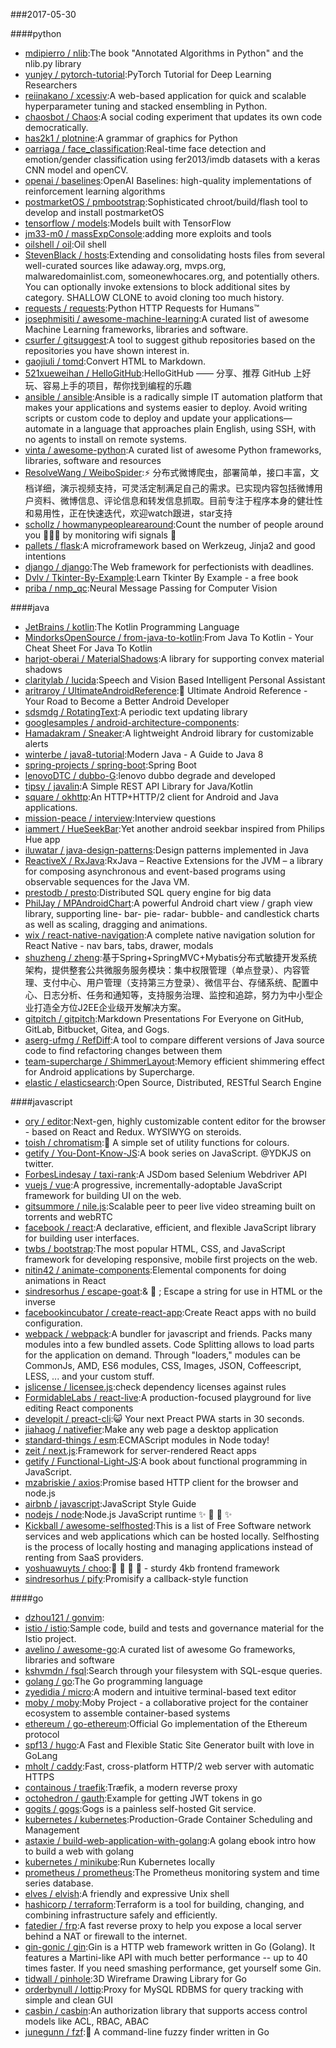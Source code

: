 ###2017-05-30

####python
* [mdipierro / nlib](https://github.com/mdipierro/nlib):The book "Annotated Algorithms in Python" and the nlib.py library
* [yunjey / pytorch-tutorial](https://github.com/yunjey/pytorch-tutorial):PyTorch Tutorial for Deep Learning Researchers
* [reiinakano / xcessiv](https://github.com/reiinakano/xcessiv):A web-based application for quick and scalable hyperparameter tuning and stacked ensembling in Python.
* [chaosbot / Chaos](https://github.com/chaosbot/Chaos):A social coding experiment that updates its own code democratically.
* [has2k1 / plotnine](https://github.com/has2k1/plotnine):A grammar of graphics for Python
* [oarriaga / face_classification](https://github.com/oarriaga/face_classification):Real-time face detection and emotion/gender classification using fer2013/imdb datasets with a keras CNN model and openCV.
* [openai / baselines](https://github.com/openai/baselines):OpenAI Baselines: high-quality implementations of reinforcement learning algorithms
* [postmarketOS / pmbootstrap](https://github.com/postmarketOS/pmbootstrap):Sophisticated chroot/build/flash tool to develop and install postmarketOS
* [tensorflow / models](https://github.com/tensorflow/models):Models built with TensorFlow
* [jm33-m0 / massExpConsole](https://github.com/jm33-m0/massExpConsole):adding more exploits and tools
* [oilshell / oil](https://github.com/oilshell/oil):Oil shell
* [StevenBlack / hosts](https://github.com/StevenBlack/hosts):Extending and consolidating hosts files from several well-curated sources like adaway.org, mvps.org, malwaredomainlist.com, someonewhocares.org, and potentially others. You can optionally invoke extensions to block additional sites by category. SHALLOW CLONE to avoid cloning too much history.
* [requests / requests](https://github.com/requests/requests):Python HTTP Requests for Humans™
* [josephmisiti / awesome-machine-learning](https://github.com/josephmisiti/awesome-machine-learning):A curated list of awesome Machine Learning frameworks, libraries and software.
* [csurfer / gitsuggest](https://github.com/csurfer/gitsuggest):A tool to suggest github repositories based on the repositories you have shown interest in.
* [gaojiuli / tomd](https://github.com/gaojiuli/tomd):Convert HTML to Markdown.
* [521xueweihan / HelloGitHub](https://github.com/521xueweihan/HelloGitHub):HelloGitHub —— 分享、推荐 GitHub 上好玩、容易上手的项目，帮你找到编程的乐趣
* [ansible / ansible](https://github.com/ansible/ansible):Ansible is a radically simple IT automation platform that makes your applications and systems easier to deploy. Avoid writing scripts or custom code to deploy and update your applications— automate in a language that approaches plain English, using SSH, with no agents to install on remote systems.
* [vinta / awesome-python](https://github.com/vinta/awesome-python):A curated list of awesome Python frameworks, libraries, software and resources
* [ResolveWang / WeiboSpider](https://github.com/ResolveWang/WeiboSpider):⚡️ 分布式微博爬虫，部署简单，接口丰富，文档详细，演示视频支持，可灵活定制满足自己的需求。已实现内容包括微博用户资料、微博信息、评论信息和转发信息抓取。目前专注于程序本身的健壮性和易用性，正在快速迭代，欢迎watch跟进，star支持
* [schollz / howmanypeoplearearound](https://github.com/schollz/howmanypeoplearearound):Count the number of people around you 👨‍👨‍👦 by monitoring wifi signals 📡
* [pallets / flask](https://github.com/pallets/flask):A microframework based on Werkzeug, Jinja2 and good intentions
* [django / django](https://github.com/django/django):The Web framework for perfectionists with deadlines.
* [Dvlv / Tkinter-By-Example](https://github.com/Dvlv/Tkinter-By-Example):Learn Tkinter By Example - a free book
* [priba / nmp_qc](https://github.com/priba/nmp_qc):Neural Message Passing for Computer Vision

####java
* [JetBrains / kotlin](https://github.com/JetBrains/kotlin):The Kotlin Programming Language
* [MindorksOpenSource / from-java-to-kotlin](https://github.com/MindorksOpenSource/from-java-to-kotlin):From Java To Kotlin - Your Cheat Sheet For Java To Kotlin
* [harjot-oberai / MaterialShadows](https://github.com/harjot-oberai/MaterialShadows):A library for supporting convex material shadows
* [claritylab / lucida](https://github.com/claritylab/lucida):Speech and Vision Based Intelligent Personal Assistant
* [aritraroy / UltimateAndroidReference](https://github.com/aritraroy/UltimateAndroidReference):🚀 Ultimate Android Reference - Your Road to Become a Better Android Developer
* [sdsmdg / RotatingText](https://github.com/sdsmdg/RotatingText):A periodic text updating library
* [googlesamples / android-architecture-components](https://github.com/googlesamples/android-architecture-components):
* [Hamadakram / Sneaker](https://github.com/Hamadakram/Sneaker):A lightweight Android library for customizable alerts
* [winterbe / java8-tutorial](https://github.com/winterbe/java8-tutorial):Modern Java - A Guide to Java 8
* [spring-projects / spring-boot](https://github.com/spring-projects/spring-boot):Spring Boot
* [lenovoDTC / dubbo-G](https://github.com/lenovoDTC/dubbo-G):lenovo dubbo degrade and developed
* [tipsy / javalin](https://github.com/tipsy/javalin):A Simple REST API Library for Java/Kotlin
* [square / okhttp](https://github.com/square/okhttp):An HTTP+HTTP/2 client for Android and Java applications.
* [mission-peace / interview](https://github.com/mission-peace/interview):Interview questions
* [iammert / HueSeekBar](https://github.com/iammert/HueSeekBar):Yet another android seekbar inspired from Philips Hue app
* [iluwatar / java-design-patterns](https://github.com/iluwatar/java-design-patterns):Design patterns implemented in Java
* [ReactiveX / RxJava](https://github.com/ReactiveX/RxJava):RxJava – Reactive Extensions for the JVM – a library for composing asynchronous and event-based programs using observable sequences for the Java VM.
* [prestodb / presto](https://github.com/prestodb/presto):Distributed SQL query engine for big data
* [PhilJay / MPAndroidChart](https://github.com/PhilJay/MPAndroidChart):A powerful Android chart view / graph view library, supporting line- bar- pie- radar- bubble- and candlestick charts as well as scaling, dragging and animations.
* [wix / react-native-navigation](https://github.com/wix/react-native-navigation):A complete native navigation solution for React Native - nav bars, tabs, drawer, modals
* [shuzheng / zheng](https://github.com/shuzheng/zheng):基于Spring+SpringMVC+Mybatis分布式敏捷开发系统架构，提供整套公共微服务服务模块：集中权限管理（单点登录）、内容管理、支付中心、用户管理（支持第三方登录）、微信平台、存储系统、配置中心、日志分析、任务和通知等，支持服务治理、监控和追踪，努力为中小型企业打造全方位J2EE企业级开发解决方案。
* [gitpitch / gitpitch](https://github.com/gitpitch/gitpitch):Markdown Presentations For Everyone on GitHub, GitLab, Bitbucket, Gitea, and Gogs.
* [aserg-ufmg / RefDiff](https://github.com/aserg-ufmg/RefDiff):A tool to compare different versions of Java source code to find refactoring changes between them
* [team-supercharge / ShimmerLayout](https://github.com/team-supercharge/ShimmerLayout):Memory efficient shimmering effect for Android applications by Supercharge.
* [elastic / elasticsearch](https://github.com/elastic/elasticsearch):Open Source, Distributed, RESTful Search Engine

####javascript
* [ory / editor](https://github.com/ory/editor):Next-gen, highly customizable content editor for the browser - based on React and Redux. WYSIWYG on steroids.
* [toish / chromatism](https://github.com/toish/chromatism):🌈 A simple set of utility functions for colours.
* [getify / You-Dont-Know-JS](https://github.com/getify/You-Dont-Know-JS):A book series on JavaScript. @YDKJS on twitter.
* [ForbesLindesay / taxi-rank](https://github.com/ForbesLindesay/taxi-rank):A JSDom based Selenium Webdriver API
* [vuejs / vue](https://github.com/vuejs/vue):A progressive, incrementally-adoptable JavaScript framework for building UI on the web.
* [gitsummore / nile.js](https://github.com/gitsummore/nile.js):Scalable peer to peer live video streaming built on torrents and webRTC
* [facebook / react](https://github.com/facebook/react):A declarative, efficient, and flexible JavaScript library for building user interfaces.
* [twbs / bootstrap](https://github.com/twbs/bootstrap):The most popular HTML, CSS, and JavaScript framework for developing responsive, mobile first projects on the web.
* [nitin42 / animate-components](https://github.com/nitin42/animate-components):Elemental components for doing animations in React
* [sindresorhus / escape-goat](https://github.com/sindresorhus/escape-goat):& 🐐 ; Escape a string for use in HTML or the inverse
* [facebookincubator / create-react-app](https://github.com/facebookincubator/create-react-app):Create React apps with no build configuration.
* [webpack / webpack](https://github.com/webpack/webpack):A bundler for javascript and friends. Packs many modules into a few bundled assets. Code Splitting allows to load parts for the application on demand. Through "loaders," modules can be CommonJs, AMD, ES6 modules, CSS, Images, JSON, Coffeescript, LESS, ... and your custom stuff.
* [jslicense / licensee.js](https://github.com/jslicense/licensee.js):check dependency licenses against rules
* [FormidableLabs / react-live](https://github.com/FormidableLabs/react-live):A production-focused playground for live editing React components
* [developit / preact-cli](https://github.com/developit/preact-cli):😺 Your next Preact PWA starts in 30 seconds.
* [jiahaog / nativefier](https://github.com/jiahaog/nativefier):Make any web page a desktop application
* [standard-things / esm](https://github.com/standard-things/esm):ECMAScript modules in Node today!
* [zeit / next.js](https://github.com/zeit/next.js):Framework for server-rendered React apps
* [getify / Functional-Light-JS](https://github.com/getify/Functional-Light-JS):A book about functional programming in JavaScript.
* [mzabriskie / axios](https://github.com/mzabriskie/axios):Promise based HTTP client for the browser and node.js
* [airbnb / javascript](https://github.com/airbnb/javascript):JavaScript Style Guide
* [nodejs / node](https://github.com/nodejs/node):Node.js JavaScript runtime ✨ 🐢 🚀 ✨
* [Kickball / awesome-selfhosted](https://github.com/Kickball/awesome-selfhosted):This is a list of Free Software network services and web applications which can be hosted locally. Selfhosting is the process of locally hosting and managing applications instead of renting from SaaS providers.
* [yoshuawuyts / choo](https://github.com/yoshuawuyts/choo):🚂 🚋 🚋 🚋 - sturdy 4kb frontend framework
* [sindresorhus / pify](https://github.com/sindresorhus/pify):Promisify a callback-style function

####go
* [dzhou121 / gonvim](https://github.com/dzhou121/gonvim):
* [istio / istio](https://github.com/istio/istio):Sample code, build and tests and governance material for the Istio project.
* [avelino / awesome-go](https://github.com/avelino/awesome-go):A curated list of awesome Go frameworks, libraries and software
* [kshvmdn / fsql](https://github.com/kshvmdn/fsql):Search through your filesystem with SQL-esque queries.
* [golang / go](https://github.com/golang/go):The Go programming language
* [zyedidia / micro](https://github.com/zyedidia/micro):A modern and intuitive terminal-based text editor
* [moby / moby](https://github.com/moby/moby):Moby Project - a collaborative project for the container ecosystem to assemble container-based systems
* [ethereum / go-ethereum](https://github.com/ethereum/go-ethereum):Official Go implementation of the Ethereum protocol
* [spf13 / hugo](https://github.com/spf13/hugo):A Fast and Flexible Static Site Generator built with love in GoLang
* [mholt / caddy](https://github.com/mholt/caddy):Fast, cross-platform HTTP/2 web server with automatic HTTPS
* [containous / traefik](https://github.com/containous/traefik):Træfik, a modern reverse proxy
* [octohedron / gauth](https://github.com/octohedron/gauth):Example for getting JWT tokens in go
* [gogits / gogs](https://github.com/gogits/gogs):Gogs is a painless self-hosted Git service.
* [kubernetes / kubernetes](https://github.com/kubernetes/kubernetes):Production-Grade Container Scheduling and Management
* [astaxie / build-web-application-with-golang](https://github.com/astaxie/build-web-application-with-golang):A golang ebook intro how to build a web with golang
* [kubernetes / minikube](https://github.com/kubernetes/minikube):Run Kubernetes locally
* [prometheus / prometheus](https://github.com/prometheus/prometheus):The Prometheus monitoring system and time series database.
* [elves / elvish](https://github.com/elves/elvish):A friendly and expressive Unix shell
* [hashicorp / terraform](https://github.com/hashicorp/terraform):Terraform is a tool for building, changing, and combining infrastructure safely and efficiently.
* [fatedier / frp](https://github.com/fatedier/frp):A fast reverse proxy to help you expose a local server behind a NAT or firewall to the internet.
* [gin-gonic / gin](https://github.com/gin-gonic/gin):Gin is a HTTP web framework written in Go (Golang). It features a Martini-like API with much better performance -- up to 40 times faster. If you need smashing performance, get yourself some Gin.
* [tidwall / pinhole](https://github.com/tidwall/pinhole):3D Wireframe Drawing Library for Go
* [orderbynull / lottip](https://github.com/orderbynull/lottip):Proxy for MySQL RDBMS for query tracking with simple and clean GUI
* [casbin / casbin](https://github.com/casbin/casbin):An authorization library that supports access control models like ACL, RBAC, ABAC
* [junegunn / fzf](https://github.com/junegunn/fzf):🌸 A command-line fuzzy finder written in Go

